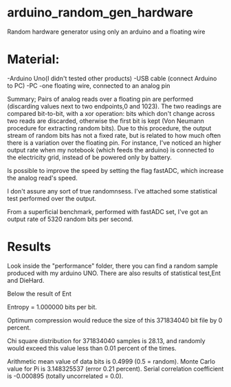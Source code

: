 # arduino_random_gen_hardware
Random hardware generator using only an arduino and a floating wire


# Material:
-Arduino Uno(I didn't tested other products)
-USB cable (connect Arduino to PC)
-PC
-one floating wire, connected to an analog pin

Summary;
Pairs of analog reads over a floating pin are performed (discarding values next to two endpoints,0 and 1023). The two readings are compared bit-to-bit, with a xor operation: bits which don't change across two reads are discarded, otherwise 
the first bit is kept  (Von Neumann procedure for extracting random bits). Due to this procedure, the output stream of random bits has not a fixed rate, but is related to how much often there is a variation over the floating pin. For instance, I've noticed an higher output rate when my notebook (which feeds the arduino) is connected to the electricity grid, instead of be powered only by battery.

Is possible to improve the speed by setting the flag fastADC, which increase the analog read's speed.

I don't assure any sort of true randomnsess. I've attached some statistical test performed over the output.

From a superficial benchmark, performed with fastADC set, I've got an output rate of 5320 random bits per second.

# Results
Look inside the "performance" folder, there you can find a random sample produced with my arduino UNO.
There are also results of statistical test,Ent and DieHard.

Below the result of Ent

Entropy = 1.000000 bits per bit.

Optimum compression would reduce the size
of this 371834040 bit file by 0 percent.

Chi square distribution for 371834040 samples is 28.13, and randomly
would exceed this value less than 0.01 percent of the times.

Arithmetic mean value of data bits is 0.4999 (0.5 = random).
Monte Carlo value for Pi is 3.148325537 (error 0.21 percent).
Serial correlation coefficient is -0.000895 (totally uncorrelated = 0.0).